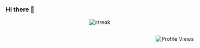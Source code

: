 ### Hi there 👋


<div align="center">

![streak](https://streak-stats.demolab.com/?user=mirshahriar&hide_border=true&background=00000000&border=2980b9&stroke=2980b9&ring=27ae60&fire=27ae60&currStreakNum=2980b9&sideNums=2980b9&currStreakLabel=2980b9&sideLabels=2980b9&dates=2980b9)

</div>

<div align="center">

<a href="https://stackoverflow.com/users/1924666/shahriar">
    <img  src="https://readme-components.vercel.app/api?component=stackoverflow&stackoverflowid=1924666&textfill=black" alt="">
</a>

</div>

<div align="right">

![Profile Views](https://komarev.com/ghpvc/?username=mirshahriar&color=blue)

</div>
